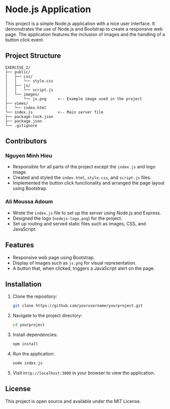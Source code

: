 
# Node.js Application

This project is a simple Node.js application with a nice user interface. It demonstrates the use of Node.js and Bootstrap to create a responsive web page. The application features the inclusion of images and the handling of a button click event.

## Project Structure

```
EXERCISE_2/
├── public/
│   ├── css/
│   │   └── style.css
│   ├── js/
│   │   └── script.js
│   └── images/
│       └── js.png     <-- Example image used in the project
├── views/
│   └── index.html
└── index.js           <-- Main server file
├── package-lock.json
├── package.json
└── .gitignore
```

## Contributors

### Nguyen Minh Hieu
- Responsible for all parts of the project except the `index.js` and logo image.
- Created and styled the `index.html`, `style.css`, and `script.js` files.
- Implemented the button click functionality and arranged the page layout using Bootstrap.

### Ali Moussa Adoum
- Wrote the `index.js` file to set up the server using Node.js and Express.
- Designed the logo (`nodejs-logo.png`) for the project.
- Set up routing and served static files such as images, CSS, and JavaScript.

## Features

- Responsive web page using Bootstrap.
- Display of images such as `js.png` for visual representation.
- A button that, when clicked, triggers a JavaScript alert on the page.

## Installation

1. Clone the repository:
   ```bash
   git clone https://github.com/yourusername/yourproject.git
   ```
   
2. Navigate to the project directory:
   ```bash
   cd yourproject
   ```

3. Install dependencies:
   ```bash
   npm install
   ```

4. Run the application:
   ```bash
   node index.js
   ```

5. Visit `http://localhost:3000` in your browser to view the application.

## License

This project is open source and available under the MIT License.
